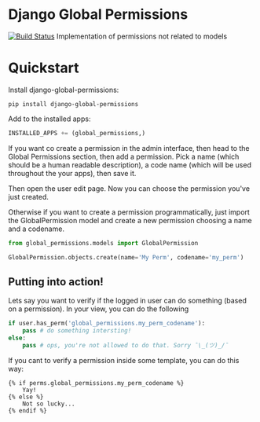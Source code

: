 # Django Global Permissions

[![Build Status](https://travis-ci.org/eduardo-matos/django-global-permissions.svg?branch=master)](https://travis-ci.org/eduardo-matos/django-global-permissions)
Implementation of permissions not related to models

# Quickstart

Install django-global-permissions:

```
pip install django-global-permissions
```

Add to the installed apps:

```python
INSTALLED_APPS += (global_permissions,)
```

If you want co create a permission in the admin interface, then head to
the Global Permissions section, then add a permission. Pick a name (which
should be a human readable description), a code name (which will be used throughout
the your apps), then save it.

Then open the user edit page. Now you can choose the permission you've just created.

Otherwise if you want to create a permission programmatically, just import the GlobalPermission
model and create a new permission choosing a name and a codename.

```python
from global_permissions.models import GlobalPermission

GlobalPermission.objects.create(name='My Perm', codename='my_perm')
```

## Putting into action!

Lets say you want to verify if the logged in user can do something (based on a permission).
In your view, you can do the following

```python
if user.has_perm('global_permissions.my_perm_codename'):
    pass # do something intersting!
else:
    pass # ops, you're not allowed to do that. Sorry ¯\_(ツ)_/¯
```

If you cant to verify a permission inside some template, you can do this way:

```htmldjango
{% if perms.global_permissions.my_perm_codename %}
    Yay!
{% else %}
    Not so lucky...
{% endif %}
```
